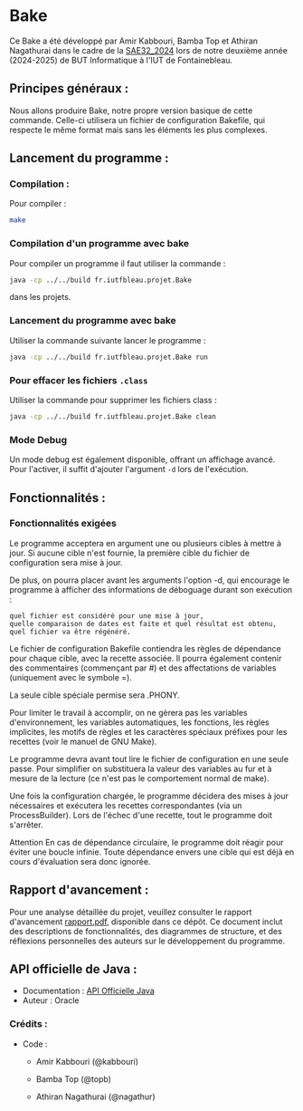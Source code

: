 # Bake

Ce Bake a été développé par Amir Kabbouri, Bamba Top et Athiran Nagathurai dans le cadre de la  [SAE32_2024](https://iut-fbleau.fr/sitebp/sae3/32_2024/M83NX3P299YXJJ2R.php) lors de notre deuxième année (2024-2025) de BUT Informatique à l'IUT de Fontainebleau.

## Principes généraux :

Nous allons produire Bake, notre propre version basique de cette commande. Celle-ci utilisera un fichier de configuration Bakefile, qui respecte le même format mais sans les éléments les plus complexes.

## Lancement du programme :

### Compilation :
Pour compiler  : 

```bash
make
```

### Compilation d'un programme avec bake

Pour compiler un programme il faut utiliser la commande : 

```bash
java -cp ../../build fr.iutfbleau.projet.Bake 
```
dans les projets.

### Lancement du programme avec bake

Utiliser la commande suivante lancer le programme :

```bash
java -cp ../../build fr.iutfbleau.projet.Bake run
```

### Pour effacer les fichiers `.class`

Utiliser la commande pour supprimer les fichiers class :

```bash
java -cp ../../build fr.iutfbleau.projet.Bake clean
```

### Mode Debug

Un mode debug est également disponible, offrant un affichage avancé. Pour l'activer, il suffit d'ajouter l'argument ```-d``` lors de l'exécution.

## Fonctionnalités :

### Fonctionnalités exigées

 Le programme acceptera en argument une ou plusieurs cibles à mettre à jour. Si aucune cible n'est fournie, la première cible du fichier de configuration sera mise à jour.

De plus, on pourra placer avant les arguments l'option -d, qui encourage le programme à afficher des informations de déboguage durant son exécution :

    quel fichier est considéré pour une mise à jour,
    quelle comparaison de dates est faite et quel résultat est obtenu,
    quel fichier va être régénéré.

Le fichier de configuration Bakefile contiendra les règles de dépendance pour chaque cible, avec la recette associée. Il pourra également contenir des commentaires (commençant par #) et des affectations de variables (uniquement avec le symbole =).

La seule cible spéciale permise sera .PHONY.

Pour limiter le travail à accomplir, on ne gèrera pas les variables d'environnement, les variables automatiques, les fonctions, les règles implicites, les motifs de règles et les caractères spéciaux préfixes pour les recettes (voir le manuel de GNU Make).

Le programme devra avant tout lire le fichier de configuration en une seule passe. Pour simplifier on substituera la valeur des variables au fur et à mesure de la lecture (ce n'est pas le comportement normal de make).

Une fois la configuration chargée, le programme décidera des mises à jour nécessaires et exécutera les recettes correspondantes (via un ProcessBuilder). Lors de l'échec d'une recette, tout le programme doit s'arrêter.

Attention En cas de dépendance circulaire, le programme doit réagir pour éviter une boucle infinie. Toute dépendance envers une cible qui est déjà en cours d'évaluation sera donc ignorée. 
  
  ## Rapport d'avancement :
  
  Pour une analyse détaillée du projet, veuillez consulter le rapport d'avancement [rapport.pdf](https://grond.iut-fbleau.fr/kabbouri/SAE32_2024/src/branch/main/rapport.pdf), disponible dans ce dépôt. Ce document inclut des descriptions de fonctionnalités, des diagrammes de structure, et des réflexions personnelles des auteurs sur le développement du programme.

## API officielle de Java :

- Documentation : [API Officielle Java](https://iut-fbleau.fr/docs/java/api/index.html)
- Auteur : Oracle

### Crédits :

- Code :
  
  - Amir Kabbouri  (@kabbouri)

  - Bamba Top (@topb)
  
  - Athiran Nagathurai (@nagathur)